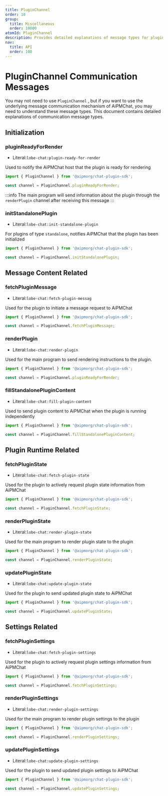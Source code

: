 ```yaml
---
title: PluginChannel
order: 10
group:
  title: Miscellaneous
  order: 10000
atomId: PluginChannel
description: Provides detailed explanations of message types for plugin communication
nav:
  title: API
  order: 100
---
```


# PluginChannel Communication Messages

You may not need to use `PluginChannel` , but if you want to use the underlying message communication mechanism of AiPMChat, you may need to understand these message types. This document contains detailed explanations of communication message types.

## Initialization

### pluginReadyForRender

- Literal:`lobe-chat:plugin-ready-for-render`

Used to notify the AiPMChat host that the plugin is ready for rendering

```ts
import { PluginChannel } from '@aipmorg/chat-plugin-sdk';

const channel = PluginChannel.pluginReadyForRender;
```

:::info
The main program will send information about the plugin through the `renderPlugin` channel after receiving this message
:::

### initStandalonePlugin

- Literal:`lobe-chat:init-standalone-plugin`

For plugins of type `standalone`, notifies AiPMChat that the plugin has been initialized

```ts
import { PluginChannel } from '@aipmorg/chat-plugin-sdk';

const channel = PluginChannel.initStandalonePlugin;
```

## Message Content Related

### fetchPluginMessage

- Literal:`lobe-chat:fetch-plugin-messag`

Used for the plugin to initiate a message request to AiPMChat

```ts
import { PluginChannel } from '@aipmorg/chat-plugin-sdk';

const channel = PluginChannel.fetchPluginMessage;
```

### renderPlugin

- Literal:`lobe-chat:render-plugin`

Used for the main program to send rendering instructions to the plugin.

```ts
import { PluginChannel } from '@aipmorg/chat-plugin-sdk';

const channel = PluginChannel.pluginReadyForRender;
```

### fillStandalonePluginContent

- Literal:`lobe-chat:fill-plugin-content`

Used to send plugin content to AiPMChat when the plugin is running independently

```ts
import { PluginChannel } from '@aipmorg/chat-plugin-sdk';

const channel = PluginChannel.fillStandalonePluginContent;
```

## Plugin Runtime Related

### fetchPluginState

- Literal:`lobe-chat:fetch-plugin-state`

Used for the plugin to actively request plugin state information from AiPMChat

```ts
import { PluginChannel } from '@aipmorg/chat-plugin-sdk';

const channel = PluginChannel.fetchPluginState;
```

### renderPluginState

- Literal:`lobe-chat:render-plugin-state`

Used for the main program to render plugin state to the plugin

```ts
import { PluginChannel } from '@aipmorg/chat-plugin-sdk';

const channel = PluginChannel.renderPluginState;
```

### updatePluginState

- Literal:`lobe-chat:update-plugin-state`

Used for the plugin to send updated plugin state to AiPMChat

```ts
import { PluginChannel } from '@aipmorg/chat-plugin-sdk';

const channel = PluginChannel.updatePluginState;
```

## Settings Related

### fetchPluginSettings

- Literal:`lobe-chat:fetch-plugin-settings`

Used for the plugin to actively request plugin settings information from AiPMChat

```ts
import { PluginChannel } from '@aipmorg/chat-plugin-sdk';

const channel = PluginChannel.fetchPluginSettings;
```

### renderPluginSettings

- Literal:`lobe-chat:render-plugin-settings`

Used for the main program to render plugin settings to the plugin

```ts
import { PluginChannel } from '@aipmorg/chat-plugin-sdk';

const channel = PluginChannel.renderPluginSettings;
```

### updatePluginSettings

- Literal:`lobe-chat:update-plugin-settings`

Used for the plugin to send updated plugin settings to AiPMChat

```ts
import { PluginChannel } from '@aipmorg/chat-plugin-sdk';

const channel = PluginChannel.updatePluginSettings;
```
